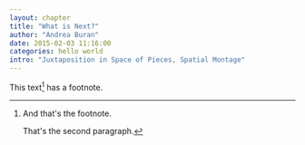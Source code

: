 ```yaml
---
layout: chapter
title: "What is Next?"
author: "Andrea Buran"
date: 2015-02-03 11:16:00
categories: hello world
intro: "Juxtaposition in Space of Pieces, Spatial Montage"
---
```


This text[^mandarino] has a footnote.

[^mandarino]: And that's the footnote.

    That's the second paragraph.